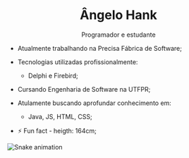   <h1 align="center">Ângelo Hank</h1>
  <p align="center">Programador e estudante</p>
  
- Atualmente trabalhando na Precisa Fábrica de Software;
- Tecnologias utilizadas profissionalmente: 
    - Delphi e Firebird;
    
- Cursando Engenharia de Software na UTFPR;
- Atulamente buscando aprofundar conhecimento em:
    - Java, JS, HTML, CSS;

- ⚡ Fun fact - heigth: 164cm;

![Snake animation](https://github.com/littleMen21/littleMen21/blob/output/github-contribution-grid-snake.svg)
